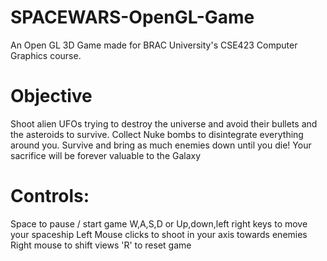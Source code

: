 # SPACEWARS-OpenGL-Game
An Open GL 3D Game made for BRAC University's CSE423 Computer Graphics course. 

# Objective
Shoot alien UFOs trying to destroy the universe and avoid their bullets and the asteroids to survive. Collect Nuke bombs to disintegrate everything around you. Survive and bring as much enemies down until you die!
Your sacrifice will be forever valuable to the Galaxy

# Controls:
Space to pause / start game
W,A,S,D or Up,down,left right keys to move your spaceship
Left Mouse clicks to shoot in your axis towards enemies
Right mouse to shift views
'R' to reset game


